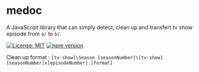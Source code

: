 # medoc

A JavaScript library that can simply detect, clean up and transfert tv show episode from `a/` to `b/`.

[![License: MIT](https://img.shields.io/badge/license-MIT-blue.svg)](https://github.com/Wifsimster/medoc/blob/master/LICENSE)
[![npm version](https://badge.fury.io/js/medoc.svg)](https://www.npmjs.com/package/medoc)

Clean up format : `[tv-show]\Season [seasonNumber]\[tv-show] [seasonNumber]x[episodeNumber].[format]`

